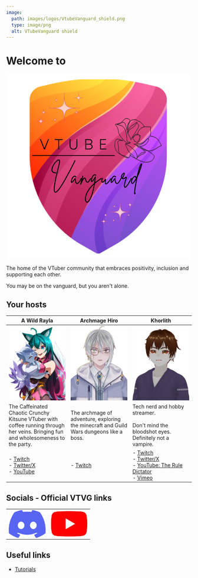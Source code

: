 ```yaml
---
image:
  path: images/logos/VtubeVanguard_shield.png
  type: image/png
  alt: VTubeVanguard shield
---
```


# Welcome to 

![VtubeVanguard_shield.png](images/logos/VtubeVanguard_shield.png)

The home of the VTuber community that embraces positivity, inclusion and supporting each other.

You may be on the vanguard, but you aren't alone.

## Your hosts

<style>
table {
  width: auto;
}
table th:first-of-type {
    width: 25%;
}
table th:nth-of-type(2) {
    width: 25%;
}
table th:nth-of-type(3) {
    width: 25%;
}
table th:nth-of-type(4) {
    width: 25%;
}
</style>

| <center>A Wild Rayla</center>                                                                                                                   | <center>Archmage Hiro</center>                                                          | <center>Khorlith</center>                                                                                                                                                                                     |
| ----------------------------------------------------------------------------------------------------------------------------------------------- | --------------------------------------------------------------------------------------- | ------------------------------------------------------------------------------------------------------------------------------------------------------------------------------------------------------------- |
| ![a_wild_rayla.png](images/avatars/a_wild_rayla.png)                                                                                            | ![Archmage_Hiro.png](images/avatars/Archmage_Hiro.png)                                  | ![Khorlith.png](images/avatars/Khorlith.png)                                                                                                                                                                  |
| The Caffeinated Chaotic Crunchy Kitsune VTuber with coffee running through her veins. Bringing fun and wholesomeness to the party.              | The archmage of adventure, exploring the minecraft and Guild Wars dungeons like a boss. | Tech nerd and hobby streamer. <br><br>Don't mind the bloodshot eyes. Definitely not a vampire.                                                                                                                |
| - [Twitch](https://www.twitch.tv/a_wild_rayla)<br>- [Twitter/X](https://x.com/A_Wild_Rayla)<br>- [YouTube](https://www.youtube.com/@AWildRayla) | - [Twitch](https://www.twitch.tv/archmage_hirovt)                                       | - [Twitch](https://www.twitch.tv/khorlith)<br>- [Twitter/X](https://x.com/Khorlith)<br>- [YouTube: The Rule Dictator](https://www.youtube.com/@Khorlith)<br>- [Vimeo](https://vimeo.com/channels/1839287)<br> |

## Socials - Official VTVG links

<style>
img[alt="Discord.png"] { 
  max-width:  100px; 
  display: block;
}
img[alt="YouTube.png"] { 
  max-width:  100px; 
  display: block;
}
</style>

|                                                                           |                                                                                    |
| ------------------------------------------------------------------------- | ---------------------------------------------------------------------------------- |
| [![Discord.png](images/logos/Discord.png)](https://discord.gg/Bruf6xbzXG) | [![YouTube.png](images/logos/YouTube.png)](https://www.youtube.com/@VtubeVanguard) |

## Useful links

- [Tutorials](tutorials/)

